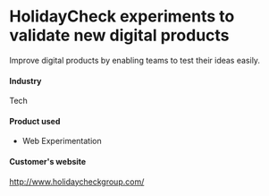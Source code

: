 # HolidayCheck experiments to validate new digital products

Improve digital products by enabling teams to test their ideas easily.

#### Industry

Tech

#### Product used

- Web Experimentation

#### Customer's website

http://www.holidaycheckgroup.com/
